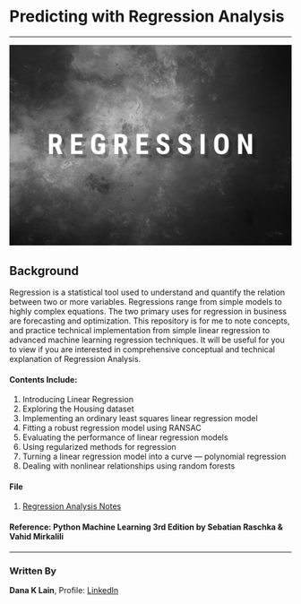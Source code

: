 # Predicting with Regression Analysis
---
<img src="Images/wallpaper.png"/>

## Background

Regression is a statistical tool used to understand and quantify the relation between two or more variables. Regressions range from simple models to highly complex equations. The two primary uses for regression in business are forecasting and optimization. This repository is for me to note concepts, and practice technical implementation from simple linear regression to advanced machine learning regression techniques. It will be useful for you to view if you are interested in comprehensive conceptual and technical explanation of Regression Analysis.

#### Contents Include:

1. Introducing Linear Regression
2. Exploring the Housing dataset
3. Implementing an ordinary least squares linear regression model
4. Fitting a robust regression model using RANSAC
5. Evaluating the performance of linear regression models
6. Using regularized methods for regression
7. Turning a linear regression model into a curve — polynomial regression
8. Dealing with nonlinear relationships using random forests

#### File 

1. [Regression Analysis Notes](https://github.com/danalain/Regression_Analysis/blob/main/Codes/Regression_Analysis_Notes.ipynb)

#### __Reference__: Python Machine Learning 3rd Edition by Sebatian Raschka & Vahid Mirkalili

---
### Written By

__Dana K Lain__, Profile: [LinkedIn](https://linkedin.com/in/dana-kyine-lain)